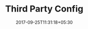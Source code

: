 ---
title: "Third Party Config"
date: 2017-09-25T11:31:18+05:30
layout: thirdpartyconfig
property: "Hotel Antares"
status: "Active (Pending Review)"
url: /details/thirdpartyconfig/hotel-antares/
slug: "hotel-antares/"

qcstatus:
 publishedreview: true

mainmenu:
 details: true
 thirdparty: true


---
